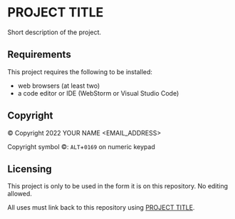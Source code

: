 # PROJECT TITLE

Short description of the project.

## Requirements

This project requires the following to be installed:

- web browsers (at least two)
- a code editor or IDE (WebStorm or Visual Studio Code)

## Copyright

© Copyright 2022 YOUR NAME <EMAIL_ADDRESS>

Copyright symbol ©: `ALT`+`0169` on numeric keypad

## Licensing

This project is only to be used in the form it is on this repository. No editing allowed.

All uses must link back to this repository using [PROJECT TITLE](https://PROJECT_URL).
